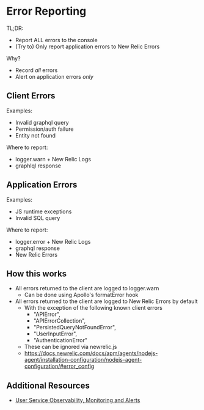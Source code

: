 # Error Reporting

TL;DR:
- Report ALL errors to the console
- (Try to) Only report application errors to New Relic Errors

Why? 
- Record _all_ errors
- Alert on application errors _only_

## Client Errors

Examples:
- Invalid graphql query
- Permission/auth failure
- Entity not found

Where to report:
- logger.warn + New Relic Logs
- graphlql response

## Application Errors

Examples:
- JS runtime exceptions
- Invalid SQL query

Where to report:
- logger.error + New Relic Logs
- graphql response
- New Relic Errors

## How this works
- All errors returned to the client are logged to logger.warn
    - Can be done using Apollo's formatError hook
- All errors returned to the client are logged to New Relic Errors by default
    - With the exception of the following known client errors
        - "APIError",
        - "APIErrorCollection",
        - "PersistedQueryNotFoundError",
        - "UserInputError",
        - "AuthenticationError"
    - These can be ignored via newrelic.js
    - https://docs.newrelic.com/docs/apm/agents/nodejs-agent/installation-configuration/nodejs-agent-configuration/#error_config


## Additional Resources
- [User Service Observability, Monitoring and Alerts](https://calmisland.atlassian.net/wiki/spaces/UserService/pages/2549055553/User+Service+Observability+Monitoring+and+Alerts)
